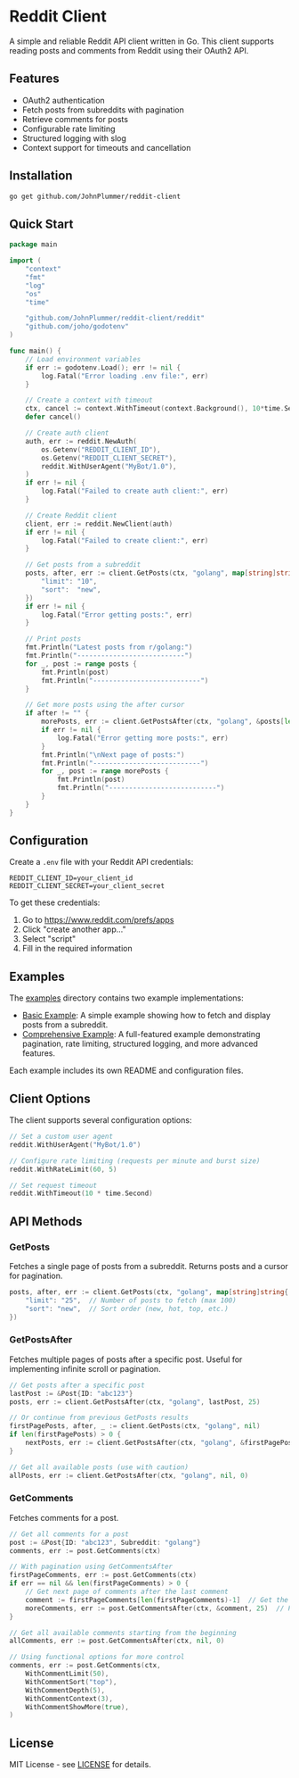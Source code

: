 # Reddit Client

A simple and reliable Reddit API client written in Go. This client supports reading posts and comments from Reddit using their OAuth2 API.

## Features

- OAuth2 authentication
- Fetch posts from subreddits with pagination
- Retrieve comments for posts
- Configurable rate limiting
- Structured logging with slog
- Context support for timeouts and cancellation

## Installation

```bash
go get github.com/JohnPlummer/reddit-client
```

## Quick Start

```go
package main

import (
    "context"
    "fmt"
    "log"
    "os"
    "time"

    "github.com/JohnPlummer/reddit-client/reddit"
    "github.com/joho/godotenv"
)

func main() {
    // Load environment variables
    if err := godotenv.Load(); err != nil {
        log.Fatal("Error loading .env file:", err)
    }

    // Create a context with timeout
    ctx, cancel := context.WithTimeout(context.Background(), 10*time.Second)
    defer cancel()

    // Create auth client
    auth, err := reddit.NewAuth(
        os.Getenv("REDDIT_CLIENT_ID"),
        os.Getenv("REDDIT_CLIENT_SECRET"),
        reddit.WithUserAgent("MyBot/1.0"),
    )
    if err != nil {
        log.Fatal("Failed to create auth client:", err)
    }

    // Create Reddit client
    client, err := reddit.NewClient(auth)
    if err != nil {
        log.Fatal("Failed to create client:", err)
    }

    // Get posts from a subreddit
    posts, after, err := client.GetPosts(ctx, "golang", map[string]string{
        "limit": "10",
        "sort":  "new",
    })
    if err != nil {
        log.Fatal("Error getting posts:", err)
    }

    // Print posts
    fmt.Println("Latest posts from r/golang:")
    fmt.Println("---------------------------")
    for _, post := range posts {
        fmt.Println(post)
        fmt.Println("---------------------------")
    }

    // Get more posts using the after cursor
    if after != "" {
        morePosts, err := client.GetPostsAfter(ctx, "golang", &posts[len(posts)-1], 10)
        if err != nil {
            log.Fatal("Error getting more posts:", err)
        }
        fmt.Println("\nNext page of posts:")
        fmt.Println("---------------------------")
        for _, post := range morePosts {
            fmt.Println(post)
            fmt.Println("---------------------------")
        }
    }
}
```

## Configuration

Create a `.env` file with your Reddit API credentials:

```text
REDDIT_CLIENT_ID=your_client_id
REDDIT_CLIENT_SECRET=your_client_secret
```

To get these credentials:

1. Go to <https://www.reddit.com/prefs/apps>
2. Click "create another app..."
3. Select "script"
4. Fill in the required information

## Examples

The [examples](examples) directory contains two example implementations:

- [Basic Example](examples/basic): A simple example showing how to fetch and display posts from a subreddit.
- [Comprehensive Example](examples/comprehensive): A full-featured example demonstrating pagination, rate limiting, structured logging, and more advanced features.

Each example includes its own README and configuration files.

## Client Options

The client supports several configuration options:

```go
// Set a custom user agent
reddit.WithUserAgent("MyBot/1.0")

// Configure rate limiting (requests per minute and burst size)
reddit.WithRateLimit(60, 5)

// Set request timeout
reddit.WithTimeout(10 * time.Second)
```

## API Methods

### GetPosts

Fetches a single page of posts from a subreddit. Returns posts and a cursor for pagination.

```go
posts, after, err := client.GetPosts(ctx, "golang", map[string]string{
    "limit": "25",  // Number of posts to fetch (max 100)
    "sort": "new",  // Sort order (new, hot, top, etc.)
})
```

### GetPostsAfter

Fetches multiple pages of posts after a specific post. Useful for implementing infinite scroll or pagination.

```go
// Get posts after a specific post
lastPost := &Post{ID: "abc123"}
posts, err := client.GetPostsAfter(ctx, "golang", lastPost, 25)

// Or continue from previous GetPosts results
firstPagePosts, after, _ := client.GetPosts(ctx, "golang", nil)
if len(firstPagePosts) > 0 {
    nextPosts, err := client.GetPostsAfter(ctx, "golang", &firstPagePosts[len(firstPagePosts)-1], 25)
}

// Get all available posts (use with caution)
allPosts, err := client.GetPostsAfter(ctx, "golang", nil, 0)
```

### GetComments

Fetches comments for a post.

```go
// Get all comments for a post
post := &Post{ID: "abc123", Subreddit: "golang"}
comments, err := post.GetComments(ctx)

// With pagination using GetCommentsAfter
firstPageComments, err := post.GetComments(ctx)
if err == nil && len(firstPageComments) > 0 {
    // Get next page of comments after the last comment
    comment := firstPageComments[len(firstPageComments)-1]  // Get the last comment
    moreComments, err := post.GetCommentsAfter(ctx, &comment, 25)  // Pass its address
}

// Get all available comments starting from the beginning
allComments, err := post.GetCommentsAfter(ctx, nil, 0)

// Using functional options for more control
comments, err := post.GetComments(ctx,
    WithCommentLimit(50),
    WithCommentSort("top"),
    WithCommentDepth(5),
    WithCommentContext(3),
    WithCommentShowMore(true),
)
```

## License

MIT License - see [LICENSE](LICENSE) for details.
